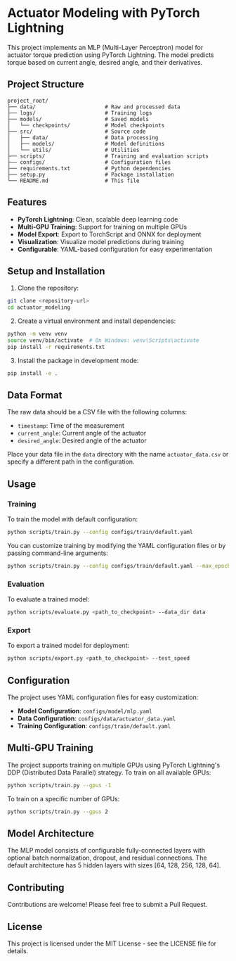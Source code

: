 # Actuator Modeling with PyTorch Lightning

This project implements an MLP (Multi-Layer Perceptron) model for actuator torque prediction using PyTorch Lightning. The model predicts torque based on current angle, desired angle, and their derivatives.

## Project Structure

```
project_root/
├── data/                      # Raw and processed data
├── logs/                      # Training logs
├── models/                    # Saved models
│   └── checkpoints/           # Model checkpoints
├── src/                       # Source code
│   ├── data/                  # Data processing
│   ├── models/                # Model definitions
│   └── utils/                 # Utilities
├── scripts/                   # Training and evaluation scripts
├── configs/                   # Configuration files
├── requirements.txt           # Python dependencies
├── setup.py                   # Package installation
└── README.md                  # This file
```

## Features

- **PyTorch Lightning**: Clean, scalable deep learning code
- **Multi-GPU Training**: Support for training on multiple GPUs
- **Model Export**: Export to TorchScript and ONNX for deployment
- **Visualization**: Visualize model predictions during training
- **Configurable**: YAML-based configuration for easy experimentation

## Setup and Installation

1. Clone the repository:
```bash
git clone <repository-url>
cd actuator_modeling
```

2. Create a virtual environment and install dependencies:
```bash
python -m venv venv
source venv/bin/activate  # On Windows: venv\Scripts\activate
pip install -r requirements.txt
```

3. Install the package in development mode:
```bash
pip install -e .
```

## Data Format

The raw data should be a CSV file with the following columns:
- `timestamp`: Time of the measurement
- `current_angle`: Current angle of the actuator
- `desired_angle`: Desired angle of the actuator

Place your data file in the `data` directory with the name `actuator_data.csv` or specify a different path in the configuration.

## Usage

### Training

To train the model with default configuration:

```bash
python scripts/train.py --config configs/train/default.yaml
```

You can customize training by modifying the YAML configuration files or by passing command-line arguments:

```bash
python scripts/train.py --config configs/train/default.yaml --max_epochs 200 --gpus 2
```

### Evaluation

To evaluate a trained model:

```bash
python scripts/evaluate.py <path_to_checkpoint> --data_dir data
```

### Export

To export a trained model for deployment:

```bash
python scripts/export.py <path_to_checkpoint> --test_speed
```

## Configuration

The project uses YAML configuration files for easy customization:

- **Model Configuration**: `configs/model/mlp.yaml`
- **Data Configuration**: `configs/data/actuator_data.yaml`
- **Training Configuration**: `configs/train/default.yaml`

## Multi-GPU Training

The project supports training on multiple GPUs using PyTorch Lightning's DDP (Distributed Data Parallel) strategy. To train on all available GPUs:

```bash
python scripts/train.py --gpus -1
```

To train on a specific number of GPUs:

```bash
python scripts/train.py --gpus 2
```

## Model Architecture

The MLP model consists of configurable fully-connected layers with optional batch normalization, dropout, and residual connections. The default architecture has 5 hidden layers with sizes [64, 128, 256, 128, 64].

## Contributing

Contributions are welcome! Please feel free to submit a Pull Request.

## License

This project is licensed under the MIT License - see the LICENSE file for details. 